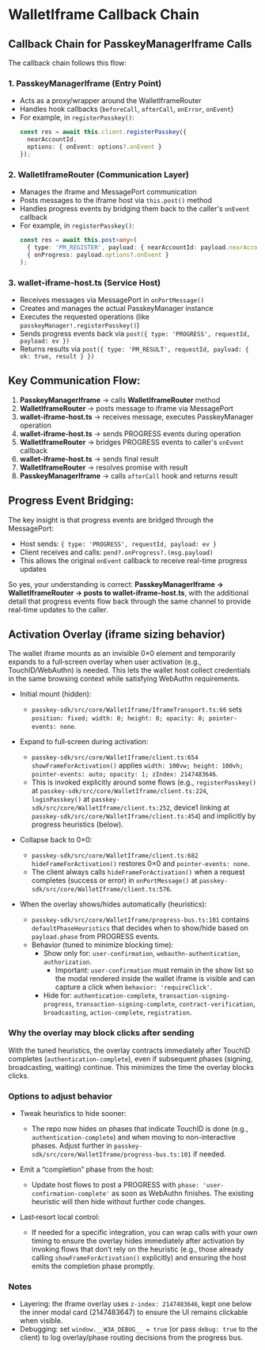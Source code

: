 # WalletIframe Callback Chain

## Callback Chain for PasskeyManagerIframe Calls

The callback chain follows this flow:

### 1. **PasskeyManagerIframe** (Entry Point)
- Acts as a proxy/wrapper around the WalletIframeRouter
- Handles hook callbacks (`beforeCall`, `afterCall`, `onError`, `onEvent`)
- For example, in `registerPasskey()`:
  ```typescript
  const res = await this.client.registerPasskey({
    nearAccountId,
    options: { onEvent: options?.onEvent }
  });
  ```

### 2. **WalletIframeRouter** (Communication Layer)
- Manages the iframe and MessagePort communication
- Posts messages to the iframe host via `this.post()` method
- Handles progress events by bridging them back to the caller's `onEvent` callback
- For example, in `registerPasskey()`:
  ```typescript
  const res = await this.post<any>(
    { type: 'PM_REGISTER', payload: { nearAccountId: payload.nearAccountId, options: safeOptions } },
    { onProgress: payload.options?.onEvent }
  );
  ```

### 3. **wallet-iframe-host.ts** (Service Host)
- Receives messages via MessagePort in `onPortMessage()`
- Creates and manages the actual PasskeyManager instance
- Executes the requested operations (like `passkeyManager!.registerPasskey()`)
- Sends progress events back via `post({ type: 'PROGRESS', requestId, payload: ev })`
- Returns results via `post({ type: 'PM_RESULT', requestId, payload: { ok: true, result } })`

## Key Communication Flow:

1. **PasskeyManagerIframe** → calls **WalletIframeRouter** method
2. **WalletIframeRouter** → posts message to iframe via MessagePort
3. **wallet-iframe-host.ts** → receives message, executes PasskeyManager operation
4. **wallet-iframe-host.ts** → sends PROGRESS events during operation
5. **WalletIframeRouter** → bridges PROGRESS events to caller's `onEvent` callback
6. **wallet-iframe-host.ts** → sends final result
7. **WalletIframeRouter** → resolves promise with result
8. **PasskeyManagerIframe** → calls `afterCall` hook and returns result

## Progress Event Bridging:

The key insight is that progress events are bridged through the MessagePort:
- Host sends: `{ type: 'PROGRESS', requestId, payload: ev }`
- Client receives and calls: `pend?.onProgress?.(msg.payload)`
- This allows the original `onEvent` callback to receive real-time progress updates

So yes, your understanding is correct: **PasskeyManagerIframe → WalletIframeRouter → posts to wallet-iframe-host.ts**, with the additional detail that progress events flow back through the same channel to provide real-time updates to the caller.

## Activation Overlay (iframe sizing behavior)

The wallet iframe mounts as an invisible 0×0 element and temporarily expands to a full‑screen overlay when user activation (e.g., TouchID/WebAuthn) is needed. This lets the wallet host collect credentials in the same browsing context while satisfying WebAuthn requirements.

- Initial mount (hidden):
  - `passkey-sdk/src/core/WalletIframe/IframeTransport.ts:66` sets `position: fixed; width: 0; height: 0; opacity: 0; pointer-events: none`.

- Expand to full‑screen during activation:
  - `passkey-sdk/src/core/WalletIframe/client.ts:654` `showFrameForActivation()` applies `width: 100vw; height: 100vh; pointer-events: auto; opacity: 1; zIndex: 2147483646`.
  - This is invoked explicitly around some flows (e.g., `registerPasskey()` at `passkey-sdk/src/core/WalletIframe/client.ts:224`, `loginPasskey()` at `passkey-sdk/src/core/WalletIframe/client.ts:252`, device1 linking at `passkey-sdk/src/core/WalletIframe/client.ts:454`) and implicitly by progress heuristics (below).

- Collapse back to 0×0:
  - `passkey-sdk/src/core/WalletIframe/client.ts:682` `hideFrameForActivation()` restores 0×0 and `pointer-events: none`.
  - The client always calls `hideFrameForActivation()` when a request completes (success or error) in `onPortMessage()` at `passkey-sdk/src/core/WalletIframe/client.ts:576`.

- When the overlay shows/hides automatically (heuristics):
  - `passkey-sdk/src/core/WalletIframe/progress-bus.ts:101` contains `defaultPhaseHeuristics` that decides when to show/hide based on `payload.phase` from PROGRESS events.
  - Behavior (tuned to minimize blocking time):
    - Show only for: `user-confirmation`, `webauthn-authentication`, `authorization`.
      - Important: `user-confirmation` must remain in the show list so the modal rendered inside the wallet iframe is visible and can capture a click when `behavior: 'requireClick'`.
    - Hide for: `authentication-complete`, `transaction-signing-progress`, `transaction-signing-complete`, `contract-verification`, `broadcasting`, `action-complete`, `registration`.

### Why the overlay may block clicks after sending

With the tuned heuristics, the overlay contracts immediately after TouchID completes (`authentication-complete`), even if subsequent phases (signing, broadcasting, waiting) continue. This minimizes the time the overlay blocks clicks.

### Options to adjust behavior

- Tweak heuristics to hide sooner:
  - The repo now hides on phases that indicate TouchID is done (e.g., `authentication-complete`) and when moving to non-interactive phases. Adjust further in `passkey-sdk/src/core/WalletIframe/progress-bus.ts:101` if needed.

- Emit a “completion” phase from the host:
  - Update host flows to post a PROGRESS with `phase: 'user-confirmation-complete'` as soon as WebAuthn finishes. The existing heuristic will then hide without further code changes.

- Last‑resort local control:
  - If needed for a specific integration, you can wrap calls with your own timing to ensure the overlay hides immediately after activation by invoking flows that don’t rely on the heuristic (e.g., those already calling `showFrameForActivation()` explicitly) and ensuring the host emits the completion phase promptly.

### Notes

- Layering: the iframe overlay uses `z-index: 2147483646`, kept one below the inner modal card (2147483647) to ensure the UI remains clickable when visible.
- Debugging: set `window.__W3A_DEBUG__ = true` (or pass `debug: true` to the client) to log overlay/phase routing decisions from the progress bus.
